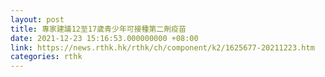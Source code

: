 ```yaml
---
layout: post
title: 專家建議12至17歲青少年可接種第二劑疫苗
date: 2021-12-23 15:16:53.000000000 +08:00
link: https://news.rthk.hk/rthk/ch/component/k2/1625677-20211223.htm
categories: rthk
---
```



